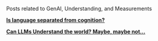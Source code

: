 Posts related to GenAI, Understanding, and Measurements

[**Is language separated from cognition?**](../_posts/2024-08-23-Language-Thought.md)

[**Can LLMs Understand the world? Maybe, maybe not...**](../_posts/2024-08-24-LLM-Understanding.md)